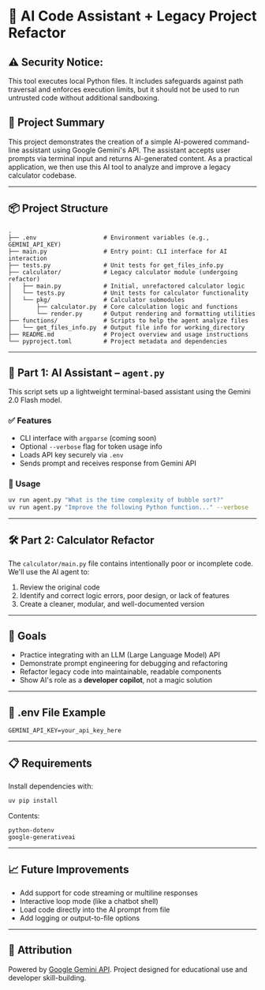 # 🔧 AI Code Assistant + Legacy Project Refactor

## ⚠️ Security Notice:
This tool executes local Python files. It includes safeguards against path traversal and enforces execution limits, but it should not be used to run untrusted code without additional sandboxing.

## 🧠 Project Summary

This project demonstrates the creation of a simple AI-powered command-line assistant using Google Gemini's API. The assistant accepts user prompts via terminal input and returns AI-generated content. As a practical application, we then use this AI tool to analyze and improve a legacy calculator codebase.

---

## 📦 Project Structure

```
.
├── .env                   # Environment variables (e.g., GEMINI_API_KEY)
├── main.py                # Entry point: CLI interface for AI interaction
├── tests.py               # Unit tests for get_files_info.py
├── calculator/            # Legacy calculator module (undergoing refactor)
│   ├── main.py            # Initial, unrefactored calculator logic
│   └── tests.py           # Unit tests for calculator functionality
│   └── pkg/               # Calculator submodules
│       ├── calculator.py  # Core calculation logic and functions
│       └── render.py      # Output rendering and formatting utilities
├── functions/             # Scripts to help the agent analyze files
│   └── get_files_info.py  # Output file info for working_directory
├── README.md              # Project overview and usage instructions
└── pyproject.toml         # Project metadata and dependencies
```

---

## 🚀 Part 1: AI Assistant – `agent.py`

This script sets up a lightweight terminal-based assistant using the Gemini 2.0 Flash model.

### ✅ Features
- CLI interface with `argparse` (coming soon)
- Optional `--verbose` flag for token usage info
- Loads API key securely via `.env`
- Sends prompt and receives response from Gemini API

### 🧪 Usage
```bash
uv run agent.py "What is the time complexity of bubble sort?"
uv run agent.py "Improve the following Python function..." --verbose
```

---

## 🛠️ Part 2: Calculator Refactor

The `calculator/main.py` file contains intentionally poor or incomplete code. We'll use the AI agent to:

1. Review the original code  
2. Identify and correct logic errors, poor design, or lack of features  
3. Create a cleaner, modular, and well-documented version  

---

## 🎯 Goals

- Practice integrating with an LLM (Large Language Model) API  
- Demonstrate prompt engineering for debugging and refactoring  
- Refactor legacy code into maintainable, readable components  
- Show AI's role as a **developer copilot**, not a magic solution  

---

## 🔐 .env File Example

```
GEMINI_API_KEY=your_api_key_here
```

---

## 📋 Requirements

Install dependencies with:

```bash
uv pip install
```

Contents:
```
python-dotenv
google-generativeai
```

---

## 📈 Future Improvements

- Add support for code streaming or multiline responses  
- Interactive loop mode (like a chatbot shell)  
- Load code directly into the AI prompt from file  
- Add logging or output-to-file options  

---

## 🧠 Attribution

Powered by [Google Gemini API](https://ai.google.dev). Project designed for educational use and developer skill-building.
